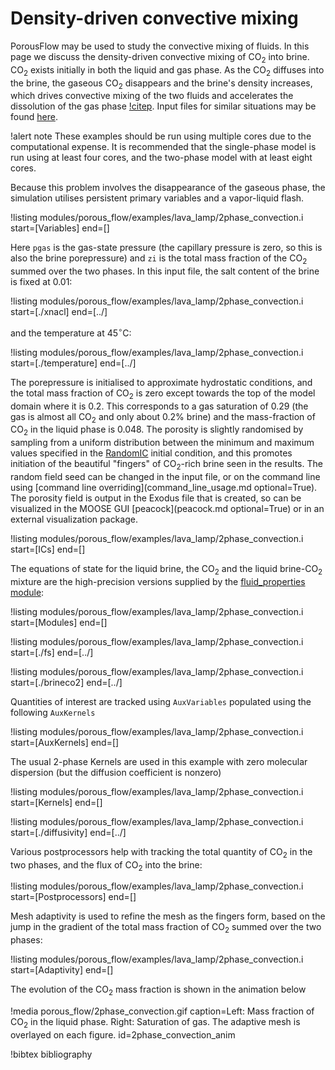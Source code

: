 # Density-driven convective mixing

PorousFlow may be used to study the convective mixing of fluids.  In this page we discuss the density-driven convective mixing of CO$_{2}$ into brine.  CO$_{2}$ exists initially in both the liquid and gas phase.  As the CO$_{2}$ diffuses into the brine, the gaseous CO$_{2}$ disappears and the brine's density increases, which drives convective mixing of the two fluids and accelerates the dissolution of the gas phase [!citep](emami). Input files for similar situations may be found [here](https://github.com/idaholab/moose/blob/master/modules/porous_flow/examples/lava_lamp).

!alert note
These examples should be run using multiple cores due to the computational expense. It is recommended
that the single-phase model is run using at least four cores, and the two-phase model with at least eight cores.

Because this problem involves the disappearance of the gaseous phase, the simulation utilises persistent primary variables and a vapor-liquid flash.

!listing modules/porous_flow/examples/lava_lamp/2phase_convection.i start=[Variables] end=[]

Here `pgas` is the gas-state pressure (the capillary pressure is zero, so this is also the brine porepressure) and `zi` is the total mass fraction of the CO$_{2}$ summed over the two phases.  In this input file, the salt content of the brine is fixed at 0.01:

!listing modules/porous_flow/examples/lava_lamp/2phase_convection.i start=[./xnacl] end=[../]

and the temperature at 45$^{\circ}$C:

!listing modules/porous_flow/examples/lava_lamp/2phase_convection.i start=[./temperature] end=[../]

The porepressure is initialised to approximate hydrostatic conditions, and the total mass fraction of CO$_{2}$ is zero except towards the top of the model domain where it is 0.2.  This corresponds to a gas saturation of 0.29 (the gas is almost all CO$_{2}$ and only about 0.2% brine) and the mass-fraction of CO$_{2}$ in the liquid phase is 0.048.  The porosity is slightly randomised by sampling from a uniform distribution between the minimum and maximum values specified in the [RandomIC](RandomIC.md) initial condition, and this promotes initiation of the beautiful "fingers" of CO$_{2}$-rich brine seen in the results. The random field seed can be changed in the input file, or on the command line using [command line overriding](command_line_usage.md optional=True). The porosity field is output in the Exodus file that is created, so
can be visualized in the MOOSE GUI [peacock](peacock.md optional=True) or in an external visualization package.

!listing modules/porous_flow/examples/lava_lamp/2phase_convection.i start=[ICs] end=[]

The equations of state for the liquid brine, the CO$_{2}$ and the liquid brine-CO$_{2}$ mixture are the high-precision versions supplied by the [fluid_properties module](fluid_properties/index.md):

!listing modules/porous_flow/examples/lava_lamp/2phase_convection.i start=[Modules] end=[]

!listing modules/porous_flow/examples/lava_lamp/2phase_convection.i start=[./fs] end=[../]

!listing modules/porous_flow/examples/lava_lamp/2phase_convection.i start=[./brineco2] end=[../]

Quantities of interest are tracked using `AuxVariables` populated using the following `AuxKernels`

!listing modules/porous_flow/examples/lava_lamp/2phase_convection.i start=[AuxKernels] end=[]

The usual 2-phase Kernels are used in this example with zero molecular dispersion (but the diffusion coefficient is nonzero)

!listing modules/porous_flow/examples/lava_lamp/2phase_convection.i start=[Kernels] end=[]

!listing modules/porous_flow/examples/lava_lamp/2phase_convection.i start=[./diffusivity] end=[../]

Various postprocessors help with tracking the total quantity of CO$_{2}$ in the two phases, and the flux of CO$_{2}$ into the brine:

!listing modules/porous_flow/examples/lava_lamp/2phase_convection.i start=[Postprocessors] end=[]

Mesh adaptivity is used to refine the mesh as the fingers form, based on the jump in the gradient of the total mass fraction of CO$_{2}$ summed over the two phases:

!listing modules/porous_flow/examples/lava_lamp/2phase_convection.i start=[Adaptivity] end=[]

The evolution of the CO$_{2}$ mass fraction is shown in the animation below

!media porous_flow/2phase_convection.gif caption=Left: Mass fraction of CO$_2$ in the liquid phase.  Right: Saturation of gas.  The adaptive mesh is overlayed on each figure.  id=2phase_convection_anim

!bibtex bibliography
